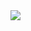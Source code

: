 <a href="https://portal.azure.com/#create/Microsoft.Template/uri/https://portal.azure.com/#create/Microsoft.Template/uri/https%3A%2F%2Fraw.githubusercontent.com%2FWilsonBoGH%2Fazure-template%2Fmaster%2Fazuredeploy.json" target="_blank">
    <img src="http://azuredeploy.net/deploybutton.png"/>
</a>


